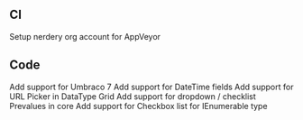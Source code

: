 ## CI

Setup nerdery org account for AppVeyor

## Code

Add support for Umbraco 7
Add support for DateTime fields
Add support for URL Picker in DataType Grid
Add support for dropdown / checklist Prevalues in core
Add support for Checkbox list for IEnumerable<string> type
